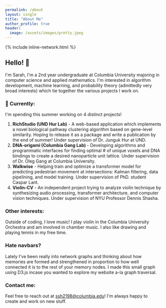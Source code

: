 ```yaml
---
permalink: /about
layout: single
title: "About Me"
author_profile: true
header:
  image: /assets/images/pretty.jpeg
---
```

{% include inline-network.html %}

## Hello! 👋
I'm Sarah, I'm a 2nd year undergraduate at Columbia University majoring in computer science and applied mathematics. I'm interested in algorithm development, machine learning, and probability theory (admittedly very broad interests) which tie together the various projects I work on.

### 🌱 Currently:
I'm spending this summer working on 4 distinct projects!

1. **RichStudio (UND Hur Lab)** - A web-based application which implements a novel biological pathway clustering algorithm based on gene-level similarity. Hoping to release it as a package and write a publication by the end of summer! Under supervision of Dr. Junguk Hur at UND.
2. **DNA-origami (Columbia Gang Lab)** - Developing algorithms and programmatic interfaces for finding optimal # of unique voxels and DNA bindings to create a desired nanoparticle unit lattice. Under supervision of Dr. Oleg Gang at Columbia University.
3. **Walkwise** - Helping train and optimize a transformer model for predicting pedestrian movement at intersections: Kalman filtering, data pipelining, and model training. Under supervision of PhD. student Caspar Lant.
4. **Violin-CV** - An independent project trying to analyze violin technique by synthesizing audio processing, transformer architecture, and computer vision techniques. Under supervision of NYU Professor Dennis Shasha.

### Other interests:
Outside of coding, I love music! I play violin in the Columbia University Orchestra and am involved in chamber music. I also like drawing and playing tennis in my free time.

### Hate navbars?
Lately I've been really into network graphs and thinking about how memories are formed and strengthened in proportion to how well connected it is to the rest of your memory nodes. I made this small graph using D3.js incase you wanted to explore my website a-la graph traversal.

<div id="network-graph"></div>
<script src="https://d3js.org/d3.v6.min.js"></script>
<script type="module">
  import NetworkGraph from '/assets/js/network.js';
  
  const data = {
      nodes: [
      { id: "home", url: "/", title: "Home" },
      { id: "blog", url: "/blog", title: "Blog" },
      { id: "projects", url: "/projects", title: "Projects" },
      { id: "notes", url: "/notes", title: "Notes" },
      { id: "about", url: "/about", title: "About"},
      { id: "search", url: "/search", title: "Search"}
      ],
      links: [
      { source: "home", target: "blog" },
      { source: "home", target: "projects" },
      { source: "home", target: "notes" },
      { source: "home", target: "about" },
      { source: "home", target: "search" }
      ]
  };
  
  const networkGraph = new NetworkGraph(data, "network-graph");
</script>

### Contact me:
Feel free to reach out at ssh2198@columbia.edu! I'm always happy to create and work on new stuff.